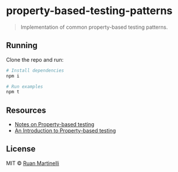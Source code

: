 # property-based-testing-patterns

> Implementation of common property-based testing patterns.

## Running

Clone the repo and run:

```bash
# Install dependencies
npm i

# Run examples
npm t
```

## Resources

- [Notes on Property-based testing](https://www.ruanmartinelli.com/2018/10/29/prop-based-testing/)
- [An Introduction to Property-based testing](https://www.slideshare.net/ScottWlaschin/an-introduction-to-property-based-testing)

## License

MIT © [Ruan Martinelli](https://ruanmartinelli.com)